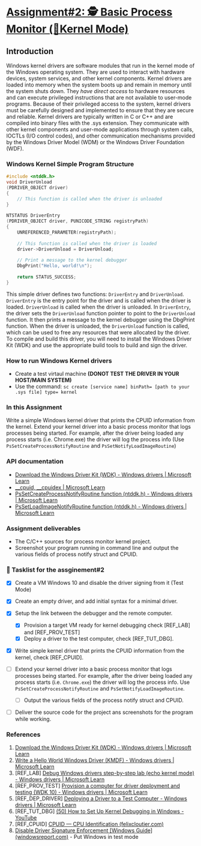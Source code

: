# [Assignment#2: 🕵 Basic Process Monitor (🌽Kernel Mode)](./Assignments/02%20-%20Basic%20Process%20Monitor%20(Kernel%20Mode)/README.md)

## Introduction

Windows kernel drivers are software modules that run in the kernel mode of the Windows operating system. They are used to interact with hardware devices, system services, and other kernel components. Kernel drivers are loaded into memory when the system boots up and remain in memory until the system shuts down. They _have direct access_ to hardware resources and can execute privileged instructions that are not available to user-mode programs. Because of their privileged access to the system, kernel drivers must be carefully designed and implemented to ensure that they are secure and reliable. Kernel drivers are typically written in C or C++ and are compiled into binary files with the .sys extension. They communicate with other kernel components and user-mode applications through system calls, IOCTLs (I/O control codes), and other communication mechanisms provided by the Windows Driver Model (WDM) or the Windows Driver Foundation (WDF).

### Windows Kernel Simple Program Structure

```cpp
#include <ntddk.h>
void DriverUnload
(PDRIVER_OBJECT driver)
{
    // This function is called when the driver is unloaded
}
 
NTSTATUS DriverEntry
(PDRIVER_OBJECT driver, PUNICODE_STRING registryPath)
{
    UNREFERENCED_PARAMETER(registryPath);
   
    // This function is called when the driver is loaded
    driver->DriverUnload = DriverUnload;
   
    // Print a message to the kernel debugger
    DbgPrint("Hello, world!\n");
   
    return STATUS_SUCCESS;
}
```

This simple driver defines two functions: `DriverEntry` and `DriverUnload`. `DriverEntry` is the entry point for the driver and is called when the driver is loaded. `DriverUnload` is called when the driver is unloaded. In `DriverEntry`, the driver sets the `DriverUnload` function pointer to point to the `DriverUnload` function. It then prints a message to the kernel debugger using the DbgPrint function. When the driver is unloaded, the `DriverUnload` function is called, which can be used to free any resources that were allocated by the driver. To compile and build this driver, you will need to install the Windows Driver Kit (WDK) and use the appropriate build tools to build and sign the driver.

### How to run Windows Kernel drivers

- Create a test virtaul machine **(DONOT TEST THE DRIVER IN YOUR HOST/MAIN SYSTEM)**
- Use the command: `sc create [service name] binPath= [path to your .sys file] type= kernel`

### In this Assignment

Write a simple Windows kernel driver that prints the CPUID information from the kernel. Extend your kernel driver into a basic process monitor that logs processes being started. For example, after the driver being loaded any process starts (i.e. Chrome.exe) the driver will log the process info (Use `PsSetCreateProcessNotifyRoutine` and `PsSetNotifyLoadImageRoutine`)

### API documentation

- [Download the Windows Driver Kit (WDK) - Windows drivers | Microsoft Learn](https://learn.microsoft.com/en-us/windows-hardware/drivers/download-the-wdk)
- [__cpuid, __cpuidex | Microsoft Learn](https://learn.microsoft.com/en-us/cpp/intrinsics/cpuid-cpuidex?view=msvc-170)
- [PsSetCreateProcessNotifyRoutine function (ntddk.h) - Windows drivers | Microsoft Learn](https://learn.microsoft.com/en-us/windows-hardware/drivers/ddi/ntddk/nf-ntddk-pssetcreateprocessnotifyroutine)
- [PsSetLoadImageNotifyRoutine function (ntddk.h) - Windows drivers | Microsoft Learn](https://learn.microsoft.com/en-us/windows-hardware/drivers/ddi/ntddk/nf-ntddk-pssetloadimagenotifyroutine)

### Assignment deliverables

- The C/C++ sources for process monitor kernel project.
- Screenshot your program running in command line and output the various fields of process notify struct and CPUID.

### 📃 Tasklist for the assginement#2

- [X] Create a VM Windows 10 and disable the driver signing from it (Test Mode)
- [X] Create an empty driver, and add initial syntax for a minimal driver.
- [X] Setup the link between the debugger and the remote computer.

  - [X] Provision a target VM ready for kernel debugging check [REF_LAB] and [REF_PROV_TEST]
  - [X] Deploy a driver to the test computer, check [REF_TUT_DBG].
- [X] Write simple kernel driver that prints the CPUID information from the kernel, check [REF_CPUID].
- [ ] Extend your kernel driver into a basic process monitor that logs processes being started. For example, after the driver being loaded any process starts (i.e. `Chrome.exe`) the driver will log the process info. Use `PsSetCreateProcessNotifyRoutine` and `PsSetNotifyLoadImageRoutine`.

  - [ ] Output the various fields of the process notify struct and CPUID.
- [ ] Deliver the source code for the project ans screenshots for the program while working.

### References

1. [Download the Windows Driver Kit (WDK) - Windows drivers | Microsoft Learn](https://learn.microsoft.com/en-us/windows-hardware/drivers/download-the-wdk#download-and-install-the-windows-11-version-22h2-wdk)
2. [Write a Hello World Windows Driver (KMDF) - Windows drivers | Microsoft Learn](https://learn.microsoft.com/en-us/windows-hardware/drivers/gettingstarted/writing-a-very-small-kmdf--driver)
3. [REF_LAB] [Debug Windows drivers step-by-step lab (echo kernel mode) - Windows drivers | Microsoft Learn](https://learn.microsoft.com/en-us/windows-hardware/drivers/debugger/debug-universal-drivers---step-by-step-lab--echo-kernel-mode-)
4. [REF_PROV_TEST] [Provision a computer for driver deployment and testing (WDK 10) - Windows drivers | Microsoft Learn](https://learn.microsoft.com/en-gb/windows-hardware/drivers/gettingstarted/provision-a-target-computer-wdk-8-1)
5. [REF_DEP_DRIVER] [Deploying a Driver to a Test Computer - Windows drivers | Microsoft Learn](https://learn.microsoft.com/en-gb/windows-hardware/drivers/develop/deploying-a-driver-to-a-test-computer)
6. [REF_TUT_DBG] [(50) How to Set Up Kernel Debugging in Windows - YouTube](https://www.youtube.com/watch?v=h6p-Kt-Cx9E)
7. [REF_CPUID] [CPUID — CPU Identification (felixcloutier.com)](https://www.felixcloutier.com/x86/cpuid)
8. [Disable Driver Signature Enforcement [Windows Guide] (windowsreport.com)](https://windowsreport.com/driver-signature-enforcement-windows-10/) - Put Windows in test mode
